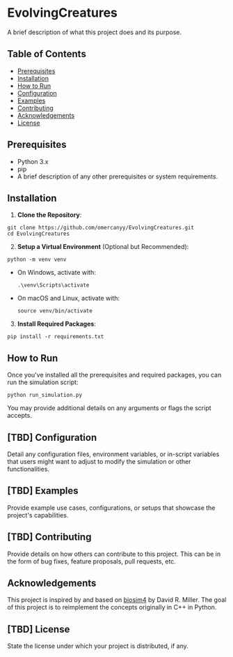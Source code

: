 # EvolvingCreatures

A brief description of what this project does and its purpose.

## Table of Contents

- [Prerequisites](#prerequisites)
- [Installation](#installation)
- [How to Run](#how-to-run)
- [Configuration](#configuration)
- [Examples](#examples)
- [Contributing](#contributing)
- [Acknowledgements](#acknowledgements)
- [License](#license)


## Prerequisites

- Python 3.x
- pip
- A brief description of any other prerequisites or system requirements.

## Installation

1. **Clone the Repository**:

```
git clone https://github.com/omercanyy/EvolvingCreatures.git
cd EvolvingCreatures
```

2. **Setup a Virtual Environment** (Optional but Recommended):

```
python -m venv venv
```

- On Windows, activate with:
  ```
  .\venv\Scripts\activate
  ```

- On macOS and Linux, activate with:
  ```
  source venv/bin/activate
  ```

3. **Install Required Packages**:

```
pip install -r requirements.txt
```

## How to Run

Once you've installed all the prerequisites and required packages, you can run the simulation script:

```
python run_simulation.py
```

You may provide additional details on any arguments or flags the script accepts.

## [TBD] Configuration

Detail any configuration files, environment variables, or in-script variables that users might want to adjust to modify the simulation or other functionalities.

## [TBD] Examples

Provide example use cases, configurations, or setups that showcase the project's capabilities.

## [TBD] Contributing

Provide details on how others can contribute to this project. This can be in the form of bug fixes, feature proposals, pull requests, etc.

## Acknowledgements

This project is inspired by and based on [biosim4](https://github.com/davidrmiller/biosim4) by David R. Miller. The goal of this project is to reimplement the concepts originally in C++ in Python.

## [TBD] License

State the license under which your project is distributed, if any.
